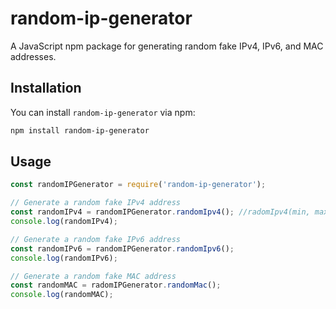 # random-ip-generator

A JavaScript npm package for generating random fake IPv4, IPv6, and MAC addresses.

## Installation

You can install `random-ip-generator` via npm:

```bash
npm install random-ip-generator
```

## Usage

```js
const randomIPGenerator = require('random-ip-generator');

// Generate a random fake IPv4 address
const randomIPv4 = randomIPGenerator.randomIpv4(); //radomIpv4(min, max) | default value - (0, 256)
console.log(randomIPv4);

// Generate a random fake IPv6 address
const randomIPv6 = randomIPGenerator.randomIpv6();
console.log(randomIPv6);

// Generate a random fake MAC address
const randomMAC = radomIPGenerator.randomMac();
console.log(randomMAC);
```
